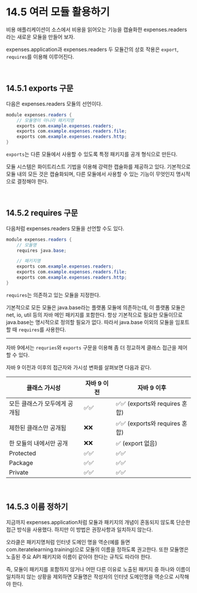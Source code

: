 # 14.5 여러 모듈 활용하기

비용 애플리케이션이 소스에서 비용을 읽어오는 기능을 캡슐화한 expenses.readers라는 새로운 모듈을 만들어 보자.

expenses.application과 expenses.readers 두 모듈간의 상호 작용은 `export`, `requires`를 이용해 이루어진다.

<br>

## 14.5.1 exports 구문

다음은 expenses.readers 모듈의 선언이다.

```java
module expenses.readers {
    // 모듈명이 아니라 패키지명
    exports com.example.expenses.readers;
    exports com.example.expenses.readers.file;
    exports com.example.expenses.readers.http;
}
```

`exports`는 다른 모듈에서 사용할 수 있도록 특정 패키지를 공개 형식으로 만든다.

모듈 시스템은 화이트리스트 기법을 이용해 강력한 캡슐화를 제공하고 있다. 기본적으로 모듈 내의 모든 것은 캡슐화되며, 다른 모듈에서 사용할 수 있는 기능이 무엇인지 명시적으로 결정해야 한다.

<br>

## 14.5.2 requires 구문

다음처럼 expenses.readers 모듈을 선언할 수도 있다.

```java
module expenses.readers {
    // 모듈명
    requires java.base;

    // 패키지명
    exports com.example.expenses.readers;
    exports com.example.expenses.readers.file;
    exports com.example.expenses.readers.http;
}
```

`requires`는 의존하고 있는 모듈을 지정한다. 

기본적으로 모든 모듈은 java.base라는 플랫폼 모듈에 의존하는데, 이 플랫폼 모듈은 net, io, util 등의 자바 메인 패키지를 포함한다. 항상 기본적으로 필요한 모듈이므로 java.base는 명시적으로 정의할 필요가 없다. 따라서 java.base 이외의 모듈을 임포트할 때 `requires`를 사용한다.

---

자바 9에서는 `requries`와 `exports` 구문을 이용해 좀 더 정교하게 클래스 접근을 제어할 수 있다. 

자바 9 이전과 이후의 접근자와 가시성 변화를 살펴보면 다음과 같다.

| 클래스 가시성 | 자바 9 이전 | 자바 9 이후 |
| --- | --- | --- |
| 모든 클래스가 모두에게 공개됨 | ✅✅ | ✅✅ (exports와 requires 혼합) |
| 제한된 클래스만 공개됨 | ❌❌ | ✅✅ (exports와 requires 혼합) |
| 한 모듈의 내에서만 공개 | ❌❌ | ✅ (export 없음) |
| Protected | ✅✅ | ✅✅ |
| Package | ✅✅ | ✅✅ |
| Private | ✅✅ | ✅✅ |

<br>

## 14.5.3 이름 정하기

지금까지 expenses.application처럼 모듈과 패키지의 개념이 혼동되지 않도록 단순한 접근 방식을 사용했다. 하지만 이 방법은 권장사항과 일치하지 않는다.

오라클은 패키지명처럼 인터넷 도메인 명을 역순(예를 들면 com.iteratelearning.training)으로 모듈의 이름을 정하도록 권고한다. 또한 모듈명은 노출된 주요 API 패키지와 이름이 같아야 한다는 규칙도 따라야 한다. 

즉, 모듈이 패키지를 포함하지 않거나 어떤 다른 이유로 노출된 패키지 중 하나와 이름이 일치하지 않는 상황을 제외하면 모듈명은 작성자의 인터넷 도메인명을 역순으로 시작해야 한다.
